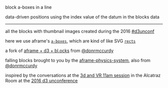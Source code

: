 block a-boxes in a line

data-driven positions using the index value of the datum in the blocks data

---

all the blocks with thumbnail images created during the 2016 [#d3unconf](https://twitter.com/search?q=%23d3unconf&src=typd)

here we use aframe's [`a-boxes`](https://aframe.io/docs/0.2.0/primitives/a-box.html), which are kind of like SVG [`rects`](https://developer.mozilla.org/en-US/docs/Web/SVG/Element/rect) 

a fork of [aframe + d3 + bl.ocks](http://bl.ocks.org/donmccurdy/2d13aa01d854ef60eac24102846a8a5f) from [@donrmccurdy](https://twitter.com/donrmccurdy)

falling blocks brought to you by the [aframe-physics-system](https://github.com/donmccurdy/aframe-physics-system), also from [@donrmccurdy](https://twitter.com/donrmccurdy)

inspired by the conversations at the [3d and VR 11am session](https://docs.google.com/document/d/1pY7OYorubF8GxryOxI6dDtKzTwfGOF8CwXEkQsef8T4/edit) in the Alcatraz Room at the [2016 d3 unconference](http://visfest.com/d3unconf-2016/)